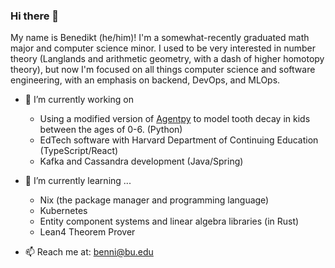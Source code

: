 ### Hi there 👋

My name is Benedikt (he/him)! I'm a somewhat-recently graduated math major and computer science minor. I used to be very interested in number theory (Langlands and arithmetic geometry, with a dash of higher homotopy theory), but now I'm focused on all things computer science and software engineering, with an emphasis on backend, DevOps, and MLOps.

- 🔭 I’m currently working on
  - Using a modified version of [Agentpy](https://github.com/JoelForamitti/agentpy) to model tooth decay in kids between the ages of 0-6. (Python)
  - EdTech software with Harvard Department of Continuing Education (TypeScript/React)
  - Kafka and Cassandra development (Java/Spring)

- 🌱 I’m currently learning ...
  - Nix (the package manager and programming language)
  - Kubernetes
  - Entity component systems and linear algebra libraries (in Rust)
  - Lean4 Theorem Prover
 
- 📫 Reach me at: benni@bu.edu




<!--
**Benni-Math/Benni-Math** is a ✨ _special_ ✨ repository because its `README.md` (this file) appears on your GitHub profile.

Here are some ideas to get you started:

- 👯 I’m looking to collaborate on ...
- 🤔 I’m looking for help with ...
- 💬 Ask me about ...
- 😄 Pronouns: ...
- ⚡ Fun fact: ...
-->
